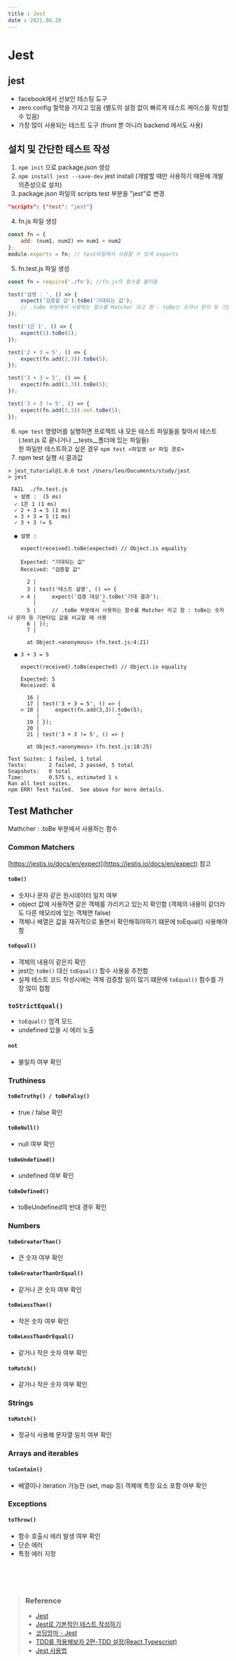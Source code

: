 ```yaml
--- 
title : Jest  
date : 2021.08.20
---
```


# Jest

## jest
* facebook에서 선보인 테스팅 도구
* zero config 철학을 가지고 있음 (별도의 설정 없이 빠르게 테스트 케이스를 작성할 수 있음)
* 가장 많이 사용되는 테스트 도구 (front 뿐 아니라 backend 에서도 사용)

## 설치 및 간단한 테스트 작성
1. `npm init` 으로 package.json 생성
2. `npm install jest --save-dev` jest install (개발할 때만 사용하기 때문에 개발 의존성으로 설치)
3. package.json 파일의 scripts test 부분을 "jest"로 변경
```json
"scripts": {"test": "jest"}
```
4. fn.js 파일 생성
```js
const fn = {
    add: (num1, num2) => num1 + num2
};
module.exports = fn; // test파일에서 사용할 수 있게 exports
```
5. fn.test.js 파일 생성
```js
const fn = require('./fn'); //fn.js의 함수를 불러옴

test('설명 : ', () => {
    expect('검증할 값').toBe('기대되는 값');
    // .toBe 부분에서 사용하는 함수를 Matcher 라고 함 : toBe는 숫자나 문자 등 기본타입 값을 비교할 때 사용
});

test('1은 1', () => {
    expect(1).toBe(1);
});

test('2 + 3 = 5', () => {
    expect(fn.add(2,3)).toBe(5);
});

test('3 + 3 = 5', () => {
    expect(fn.add(3,3)).toBe(5);
});

test('3 + 3 != 5', () => {
    expect(fn.add(3,3)).not.toBe(5);
});
```
6. `npm test` 명령어를 실행하면 프로젝트 내 모든 테스트 파일들을 찾아서 테스트  
   (.test.js 로 끝나거나 __tests__폴더에 있는 파일들)  
   한 파일만 테스트하고 싶은 경우 `npm test <파일명 or 파일 경로>`
7. npm test 실행 시 결과값
```shell
> jest_tutorial@1.0.0 test /Users/leo/Documents/study/jest
> jest

 FAIL  ./fn.test.js
  ✕ 설명 :  (5 ms)
  ✓ 1은 1 (1 ms)
  ✓ 2 + 3 = 5 (1 ms)
  ✕ 3 + 3 = 5 (1 ms)
  ✓ 3 + 3 != 5

  ● 설명 : 

    expect(received).toBe(expected) // Object.is equality

    Expected: "기대되는 값"
    Received: "검증할 값"

      2 |
      3 | test('테스트 설명', () => {
    > 4 |     expect('검증 대상').toBe('기대 결과');
        |                     ^
      5 |     // .toBe 부분에서 사용하는 함수를 Matcher 라고 함 : toBe는 숫자나 문자 등 기본타입 값을 비교할 때 사용
      6 | });
      7 |

      at Object.<anonymous> (fn.test.js:4:21)

  ● 3 + 3 = 5

    expect(received).toBe(expected) // Object.is equality

    Expected: 5
    Received: 6

      16 |
      17 | test('3 + 3 = 5', () => {
    > 18 |     expect(fn.add(3,3)).toBe(5);
         |                         ^
      19 | });
      20 |
      21 | test('3 + 3 != 5', () => {

      at Object.<anonymous> (fn.test.js:18:25)

Test Suites: 1 failed, 1 total
Tests:       2 failed, 3 passed, 5 total
Snapshots:   0 total
Time:        0.575 s, estimated 1 s
Ran all test suites.
npm ERR! Test failed.  See above for more details.
```

## Test Mathcher
Mathcher : .toBe 부분에서 사용하는 함수

### Common Matchers
[https://jestjs.io/docs/en/expect](https://jestjs.io/docs/en/expect) 참고

#### `toBe()`
* 숫자나 문자 같은 원시데이터 일치 여부
* object 값에 사용하면 같은 객체를 가리키고 있는지 확인함 (객체의 내용이 같더라도 다른 메모리에 있는 객체면 false)
* 객체나 배열은 값을 재귀적으로 돌면서 확인해줘야하기 떄문에 toEqual() 사용해야 함
 
#### `toEqual()`
* 객체의 내용이 같은지 확인
* jest는 `toBe()` 대신 `toEqual()` 함수 사용을 추천함  
* 실제 테스트 코드 작성시에는 객체 검증할 일이 많기 떄문에 `toEqual()` 함수를 가장 많이 접함


### `toStrictEqual()`
* `toEqual()` 엄격 모드
* undefined 있을 시 에러 노출


#### `not`
* 불일치 여부 확인


### Truthiness

#### `toBeTruthy() / toBeFalsy()`
* true / false 확인

#### `toBeNull()`
* null 여부 확인

#### `toBeUndefined()`
* undefined 여부 확인

#### `toBeDefined()`
* toBeUndefined의 반대 경우 확인


### Numbers

#### `toBeGreaterThan()`
* 큰 숫자 여부 확인

#### `toBeGreaterThanOrEqual()`
* 같거나 큰 숫자 여부 확인

#### `toBeLessThan()`
* 작은 숫자 여부 확인

#### `toBeLessThanOrEqual()`
* 같거나 작은 숫자 여부 확인

#### `toMatch()`
* 같거나 작은 숫자 여부 확인


### Strings

#### `toMatch()`
* 정규식 사용해 문자열 일치 여부 확인


### Arrays and iterables

#### `toContain()`
* 배열이나 iteration 가능한 (set, map 등) 객체에 특정 요소 포함 여부 확인


### Exceptions

#### `toThrow()`
* 함수 호출시 에러 발생 여부 확인
* 단순 에러
* 특정 에러 지정


<br/>
<br/>
<br/>

> ### Reference
> * [Jest](https://jestjs.io/)
> * [Jest로 기본적인 테스트 작성하기](https://www.daleseo.com/jest-basic/)
> * [코딩앙마 - Jest](https://www.youtube.com/watch?v=g4MdUjxA-S4&list=PLZKTXPmaJk8L1xCg_1cRjL5huINlP2JKt&index=1)
> * [TDD를 적용해보자 2편-TDD 설정(React,Typescript)](https://velog.io/@xortm854/TDD%EB%A5%BC-%EC%A0%81%EC%9A%A9%ED%95%B4%EB%B3%B4%EC%9E%90-2%ED%8E%B8TDD-%EC%84%A4%EC%A0%95ReactTypescript)
> * [Jest 사용법](https://velog.io/@modolee/jest-user-guide-04)
